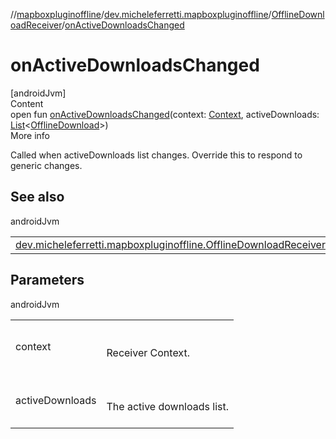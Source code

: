 //[mapboxpluginoffline](../../../index.md)/[dev.micheleferretti.mapboxpluginoffline](../index.md)/[OfflineDownloadReceiver](index.md)/[onActiveDownloadsChanged](on-active-downloads-changed.md)



# onActiveDownloadsChanged  
[androidJvm]  
Content  
open fun [onActiveDownloadsChanged](on-active-downloads-changed.md)(context: [Context](https://developer.android.com/reference/kotlin/android/content/Context.html), activeDownloads: [List](https://kotlinlang.org/api/latest/jvm/stdlib/kotlin.collections/-list/index.html)<[OfflineDownload](../../dev.micheleferretti.mapboxpluginoffline.model/-offline-download/index.md)>)  
More info  


Called when activeDownloads list changes. Override this to respond to generic changes.



## See also  
  
androidJvm  
  
| | |
|---|---|
| <a name="dev.micheleferretti.mapboxpluginoffline/OfflineDownloadReceiver/onActiveDownloadsChanged/#android.content.Context#kotlin.collections.List[dev.micheleferretti.mapboxpluginoffline.model.OfflineDownload]/PointingToDeclaration/"></a>[dev.micheleferretti.mapboxpluginoffline.OfflineDownloadReceiver](get-active-downloads.md)| <a name="dev.micheleferretti.mapboxpluginoffline/OfflineDownloadReceiver/onActiveDownloadsChanged/#android.content.Context#kotlin.collections.List[dev.micheleferretti.mapboxpluginoffline.model.OfflineDownload]/PointingToDeclaration/"></a>|
  


## Parameters  
  
androidJvm  
  
| | |
|---|---|
| <a name="dev.micheleferretti.mapboxpluginoffline/OfflineDownloadReceiver/onActiveDownloadsChanged/#android.content.Context#kotlin.collections.List[dev.micheleferretti.mapboxpluginoffline.model.OfflineDownload]/PointingToDeclaration/"></a>context| <a name="dev.micheleferretti.mapboxpluginoffline/OfflineDownloadReceiver/onActiveDownloadsChanged/#android.content.Context#kotlin.collections.List[dev.micheleferretti.mapboxpluginoffline.model.OfflineDownload]/PointingToDeclaration/"></a><br><br>Receiver Context.<br><br>|
| <a name="dev.micheleferretti.mapboxpluginoffline/OfflineDownloadReceiver/onActiveDownloadsChanged/#android.content.Context#kotlin.collections.List[dev.micheleferretti.mapboxpluginoffline.model.OfflineDownload]/PointingToDeclaration/"></a>activeDownloads| <a name="dev.micheleferretti.mapboxpluginoffline/OfflineDownloadReceiver/onActiveDownloadsChanged/#android.content.Context#kotlin.collections.List[dev.micheleferretti.mapboxpluginoffline.model.OfflineDownload]/PointingToDeclaration/"></a><br><br>The active downloads list.<br><br>|
  
  



